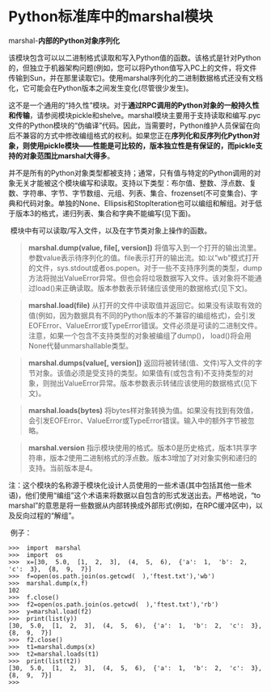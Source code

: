 # Python标准库中的marshal模块

marshal-**内部的Python对象序列化**

​    该模块包含可以以二进制格式读取和写入Python值的函数。该格式是针对Python的，但独立于机器架构问题(例如，您可以将Python值写入PC上的文件，将文件传输到Sun，并在那里读取它)。使用marshal序列化的二进制数据格式还没有文档化，它可能会在Python版本之间发生变化(尽管很少发生)。

​    这不是一个通用的“持久性”模块。对于**通过RPC调用的Python对象的一般持久性和传输**，请参阅模块pickle和shelve。marshal模块主要用于支持读取和编写.pyc文件的Python模块的“伪编译”代码。因此，当需要时，Python维护人员保留在向后不兼容的方式中修改编组格式的权利。如果您正在**序列化和反序列化Python对象，则使用pickle模块——性能是可比较的，版本独立性是有保证的，而pickle支持的对象范围比marshal大得多**。

​    并不是所有的Python对象类型都被支持；通常，只有值与特定的Python调用的对象无关才能被这个模块编写和读取。支持以下类型：布尔值、整数、浮点数、复数、字符串、字节、字节数组、元组、列表、集合、frozenset(不可变集合)、字典和代码对象。单独的None、Ellipsis和StopIteration也可以编组和解组。对于低于版本3的格式，递归列表、集合和字典不能编写(见下面)。

​    模块中有可以读取/写入文件，以及在字节类对象上操作的函数。

> **marshal.dump(value, file[, version])**
> ​    将值写入到一个打开的输出流里。参数value表示待序列化的值。file表示打开的输出流。如:以”wb”模式打开的文件，sys.stdout或者os.popen。对于一些不支持序列类的类型，dump方法将抛出ValueError异常。但也会将垃圾数据写入文件。该对象将不能通过load()来正确读取。
> ​    版本参数表示转储应该使用的数据格式(见下文)。

> **marshal.load(file)**
> ​    从打开的文件中读取值并返回它。如果没有读取有效的值(例如，因为数据具有不同的Python版本的不兼容的编组格式)，会引发EOFError、ValueError或TypeError错误。文件必须是可读的二进制文件。
> ​    注意，如果一个包含不支持类型的对象被编组了dump()， load()将会用None代替unmarshallable类型。

> **marshal.dumps(value[, version])**
> ​    返回将被转储(值、文件)写入文件的字节对象。该值必须是受支持的类型。如果值有(或包含有)不支持类型的对象，则抛出ValueError异常。
> ​    版本参数表示转储应该使用的数据格式(见下文)。

> **marshal.loads(bytes)**
> ​    将bytes样对象转换为值。如果没有找到有效值，会引发EOFError、ValueError或TypeError错误。输入中的额外字节被忽略。

> **marshal.version**
> ​    指示模块使用的格式。版本0是历史格式，版本1共享字符串，版本2使用二进制格式的浮点数。版本3增加了对对象实例和递归的支持。当前版本是4。

​    注：这个模块的名称源于模块化设计人员使用的一些术语(其中包括其他一些术语)，他们使用“编组”这个术语来将数据以自包含的形式发送出去。严格地说，“to marshal”的意思是将一些数据从内部转换成外部形式(例如，在RPC缓冲区中)，以及反向过程的“解组”。

​    例子：

```shell
>>>  import  marshal
>>>  import  os
>>>  x=[30,  5.0,  [1,  2,  3],  (4,  5,  6),  {'a':  1,  'b':  2,  'c':  3},  {8,  9,  7}]
>>>  f=open(os.path.join(os.getcwd(  ),'ftest.txt'),'wb')
>>>  marshal.dump(x,f)
102
>>>  f.close()
>>>  f2=open(os.path.join(os.getcwd(  ),'ftest.txt'),'rb')
>>>  y=marshal.load(f2)
>>>  print(list(y))
[30,  5.0,  [1,  2,  3],  (4,  5,  6),  {'a':  1,  'b':  2,  'c':  3},  {8,  9,  7}]
>>>  f2.close()
>>>  t1=marshal.dumps(x)
>>>  t2=marshal.loads(t1)
>>>  print(list(t2))
[30,  5.0,  [1,  2,  3],  (4,  5,  6),  {'a':  1,  'b':  2,  'c':  3},  {8,  9,  7}]
>>>  
```


